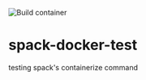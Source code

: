 ![Build container](https://github.com/js947/spack-docker-test/workflows/Build%20container/badge.svg)

# spack-docker-test
testing spack's containerize command
